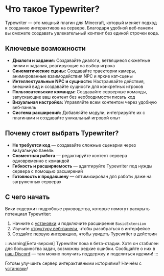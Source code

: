 # Что такое Typewriter?

Typewriter — это мощный плагин для Minecraft, который меняет подход к созданию интерактивов на сервере.
Благодаря удобной веб‑панели вы сможете создавать увлекательный контент без единой строчки кода.

## Ключевые возможности

- **Диалоги и задания:** Создавайте диалоги, ветвящиеся сюжетные линии и задания, реагирующие на выбор игрока
- **Синематические сцены:** Создавайте траектории камеры, анимированные взаимодействия NPC и яркие кат‑сцены
- **Интеллектуальные NPC и сущности:** Настраивайте действия, внешний вид и создавайте сущности для конкретных игроков
- **Пользовательские команды:** Создавайте серверные команды, запускающие ваш контент без необходимости писать код
- **Визуальная настройка:** Управляйте всем контентом через удобную веб‑панель
- **Система расширений:** Добавляйте модули, интегрируйте их с плагинами и создавайте уникальный игровой опыт

## Почему стоит выбрать Typewriter?

- **Не требуется код** — создавайте сложные сценарии через визуальную панель
- **Совместная работа** — редактируйте контент сервера одновременно с командой
- **Гибкость и расширяемость** — адаптируйте Typewriter под нужды сервера с помощью расширений
- **Готовность к продакшену** — оптимизирован для работы даже на загруженных серверах

## С чего начать

Вики содержит подробные руководства, которые помогут раскрыть потенциал Typewriter:

1. Начните с [установки](./02-getting-started/01-installation.mdx) и подключите расширение `BasicExtension`
2. Изучите [структуру веб‑панели](./02-getting-started/02-layout.mdx), чтобы разобраться в интерфейсе
3. Создайте [первую интеракцию](./03-creating-stories/01-interactions/index.mdx), чтобы увидеть Typewriter в действии

:::warning[Бета-версия]
Typewriter пока в бета-стадии. Хотя он стабилен для большинства задач, возможны редкие ошибки.
Сообщайте о них в [наш Discord](https://discord.gg/HtbKyuDDBw) — там можно получить поддержку и поделиться идеями!
:::

Готовы улучшить сервер интерактивными историями? Начнём с [установки](./02-getting-started/01-installation.mdx)!
